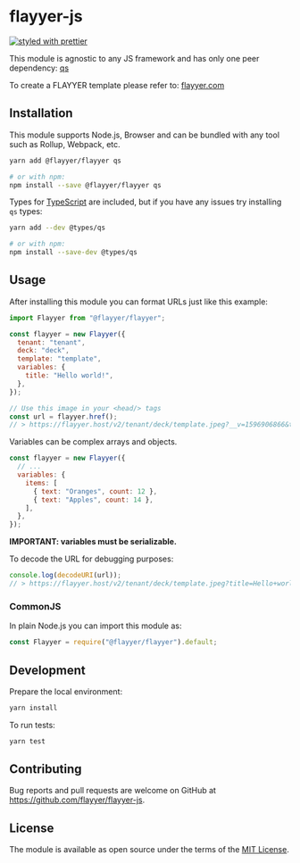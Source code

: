 # flayyer-js

[![styled with prettier](https://img.shields.io/badge/styled_with-prettier-ff69b4.svg)](https://github.com/prettier/prettier)

This module is agnostic to any JS framework and has only one peer dependency: [qs](https://github.com/ljharb/qs)

To create a FLAYYER template please refer to: [flayyer.com](https://flayyer.com?ref=flayyer-js)

## Installation

This module supports Node.js, Browser and can be bundled with any tool such as Rollup, Webpack, etc.

```sh
yarn add @flayyer/flayyer qs

# or with npm:
npm install --save @flayyer/flayyer qs
```

Types for [TypeScript](https://www.typescriptlang.org) are included, but if you have any issues try installing `qs` types:

```sh
yarn add --dev @types/qs

# or with npm:
npm install --save-dev @types/qs
```

## Usage

After installing this module you can format URLs just like this example:

```js
import Flayyer from "@flayyer/flayyer";

const flayyer = new Flayyer({
  tenant: "tenant",
  deck: "deck",
  template: "template",
  variables: {
    title: "Hello world!",
  },
});

// Use this image in your <head/> tags
const url = flayyer.href();
// > https://flayyer.host/v2/tenant/deck/template.jpeg?__v=1596906866&title=Hello+world%21
```

Variables can be complex arrays and objects.

```js
const flayyer = new Flayyer({
  // ...
  variables: {
    items: [
      { text: "Oranges", count: 12 },
      { text: "Apples", count: 14 },
    ],
  },
});
```

**IMPORTANT: variables must be serializable.**

To decode the URL for debugging purposes:

```js
console.log(decodeURI(url));
// > https://flayyer.host/v2/tenant/deck/template.jpeg?title=Hello+world!&__v=123
```

### CommonJS

In plain Node.js you can import this module as:

```js
const Flayyer = require("@flayyer/flayyer").default;
```

## Development

Prepare the local environment:

```sh
yarn install
```

To run tests:

```sh
yarn test
```

## Contributing

Bug reports and pull requests are welcome on GitHub at https://github.com/flayyer/flayyer-js.

## License

The module is available as open source under the terms of the [MIT License](https://opensource.org/licenses/MIT).
